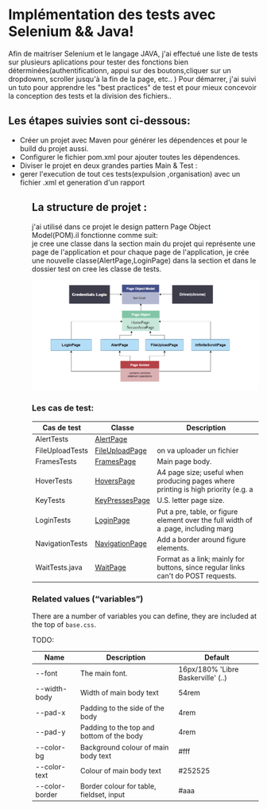  Implémentation des tests avec Selenium && Java!
===========

Afin de maitriser Selenium et le langage JAVA, j'ai effectué une liste de tests sur plusieurs aplications pour tester des fonctions bien déterminées(authentificationn, 
appui sur des boutons,cliquer sur un dropdownn, scroller jusqu'à la fin de la page, etc.. )
Pour démarrer, j'ai suivi un tuto pour apprendre les "best practices" de test et pour mieux concevoir la conception des tests et la division des fichiers..

Les étapes suivies sont ci-dessous: 
-----------------------------------------------------


<ul> 
    <li> Créer un projet avec Maven pour générer les dépendences et pour le build du projet aussi.</li>
    <li> Configurer le fichier pom.xml pour ajouter toutes les dépendences.</li>
    <li> Diviser le projet en deux grandes parties Main & Test :  </li>
    <li> gerer l'execution de tout ces tests(expulsion ,organisation) avec un fichier .xml et generation d'un rapport  </li>
<ul/>


La structure de projet  : 
-----------------------------------------------------
j'ai utilisé dans ce projet le design pattern Page Object Model(POM).il fonctionne comme suit:<br />
je cree une classe dans la section main du projet qui représente une page de l'application et pour chaque page de l'application, je crée une nouvelle classe(AlertPage,LoginPage) dans la section et dans le dossier test on cree les classe de tests.

![hello-theme](https://github.com/amine784/test-suite/blob/main/captureTest/pom2.png)

### Les cas de test:

| Cas de test     | Classe                                                                                            | Description                                                                          |
|-----------------|---------------------------------------------------------------------------------------------------|--------------------------------------------------------------------------------------|
| AlertTests      |[AlertPage](https://github.com/amine784/test-suite/blob/main/captureTest/1-captureTestalert.png)   |                                                                                      |
| FileUploadTests |[FileUploadPage](https://github.com/amine784/test-suite/blob/main/captureTest/fileUpload.png)      | on va uploader un fichier                          					                 |		                                                            
| FramesTests     |[FramesPage](https://github.com/amine784/test-suite/blob/main/captureTest/3-frameTest.png)         | Main page body.                                                                      |
| HoverTests      |[HoversPage](https://github.com/amine784/test-suite/blob/main/captureTest/4-hoverTest.png)         | A4 page size; useful when producing pages where printing is high priority (e.g. a    |
| KeyTests        |[KeyPressesPage](https://github.com/amine784/test-suite/blob/main/captureTest/5-keyTest.png)       | U.S. letter page size.                                                               |
| LoginTests      |[LoginPage](https://github.com/amine784/test-suite/blob/main/captureTest/login.png)                | Put a pre, table, or figure element over the full width of a .page, including marg   |
| NavigationTests |[NavigationPage](https://github.com/amine784/test-suite/blob/main/captureTest/7-navigationTest.png)| Add a border around figure elements.                                                 |
| WaitTests.java  |[WaitPage](https://github.com/amine784/test-suite/blob/main/captureTest/8-waitTest.png)            | Format as a link; mainly for buttons, since regular links can't do POST requests.    |
                            



### Related values (“variables”)

There are a number of variables you can define, they are included at the top of
`base.css`.

TODO:

| Name           | Description                               | Default                            |
| -------------- | ----------------------------------------- | ---------------------------------- |
| --font         | The main font.                            | 16px/180% 'Libre Baskerville' (..) |
| --width-body   | Width of main body text                   | 54rem                              |
| --pad-x        | Padding to the side of the body           | 4rem                               |
| --pad-y        | Padding to the top and bottom of the body | 4rem                               |
| --color-bg     | Background colour of main body text       | #fff                               |
| --color-text   | Colour of main body text                  | #252525                            |
| --color-border | Border colour for table, fieldset, input  | #aaa                               |


